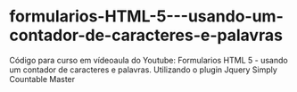 # formularios-HTML-5---usando-um-contador-de-caracteres-e-palavras
Código para curso em vídeoaula do Youtube: Formularios HTML 5 - usando um contador de caracteres e palavras. Utilizando o plugin Jquery Simply Countable Master
